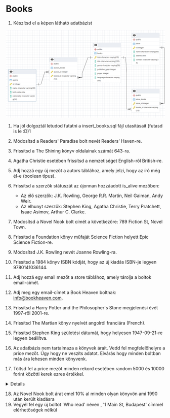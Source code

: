 # Books
1. Készítsd el a képen látható adatbázist

![](./buleprint.PNG)

1. Ha jól dolgoztál letudod futatni a insert_books.sql fájl utasításait (futasd is le :D)1
1.  Módosítsd a Readers' Paradise bolt nevét Readers' Haven-re.
1. Frissítsd a The Shining könyv oldalainak számát 643-ra.
1. Agatha Christie esetében frissítsd a nemzetiséget English-ről British-re.
1. Adj hozzá egy új mezőt a autors táblához, amely jelzi, hogy az író még él-e (boolean típus).
1. Frissítsd a szerzők státuszát az újonnan hozzáadott is_alive mezőben:
    - Az élő szerzők: J.K. Rowling, George R.R. Martin, Neil Gaiman, Andy Weir.
    - Az elhunyt szerzők: Stephen King, Agatha Christie, Terry Pratchett, Isaac Asimov, Arthur C. Clarke.
1. Módosítsd a Novel Nook bolt címét a következőre: 789 Fiction St, Novel Town.
1. Frissítsd a Foundation könyv műfaját Science Fiction helyett Epic Science Fiction-re.
1. Módosítsd J.K. Rowling nevét Joanne Rowling-ra.
1. Frissítsd a 1984 könyv ISBN kódját, hogy az új kiadás ISBN-je legyen 9780141036144.
1. Adj hozzá egy email mezőt a store táblához, amely tárolja a boltok email-címét.
1. Adj meg egy email-címet a Book Heaven boltnak: info@bookheaven.com.
1. Frissítsd a Harry Potter and the Philosopher's Stone megjelenési évét 1997-ről 2001-re.
1. Frissítsd The Martian könyv nyelvét angolról franciára (French).
1. Frissítsd Stephen King születési dátumát, hogy helyesen 1947-09-21-re legyen beállítva.

1. Az adatbázis nem tartalmaza a könyvek árait. Vedd fel megfelelőhelyre a price mezőt. Úgy hogy ne veszíts adatot. Elvárás hogy minden boltban más ára lehesen minden könyvenk.
1. Töltsd fel a price mezőt minden rekord esetében random 5000 és 10000 forint közötti kerek ezres értékkel.

<DETAILS>
Random egész szám generálása egy adott tartományban

(pl. 5000 és 10000 között):

 ```sql
FLOOR(random()*6)1000+5000
  ``` 
 </DETAILS>

18. Az Novel Nook bolt árat emel 10% al minden olyan könyvön ami 1990 után került kiadásra
1. Vegyél fel egy új boltot 'Who read' néven , '1 Main St, Budapest' címmel elérhetőségek nélkül







